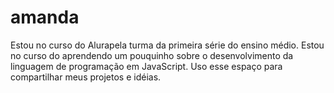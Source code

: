 # amanda
Estou no curso do Alurapela turma da primeira série do ensino médio.
Estou no curso do aprendendo um pouquinho sobre o desenvolvimento da linguagem de programação em JavaScript.
Uso esse espaço para compartilhar meus projetos e idéias.
